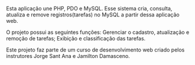Esta aplicação une PHP, PDO e MySQL. Esse sistema cria, consulta, atualiza e remove registros(tarefas) no MySQL a partir dessa aplicação web.

O projeto possui as seguintes funções:
Gerenciar o cadastro, atualização e remoção de tarefas;
Exibição e classificação das tarefas.

Este projeto faz parte de um curso de desenvolvimento web criado pelos instrutores Jorge Sant Ana e Jamilton Damasceno.
